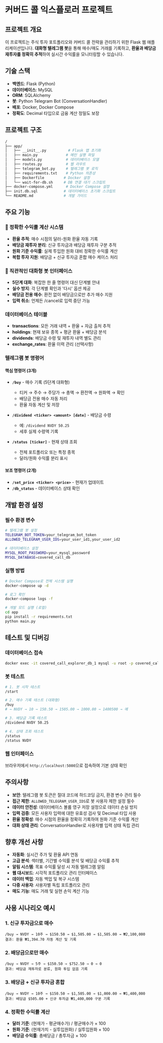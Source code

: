 # 커버드 콜 익스플로러 프로젝트

## 프로젝트 개요

이 프로젝트는 주식 투자 포트폴리오와 커버드 콜 전략을 관리하기 위한 Flask 웹 애플리케이션입니다. **대화형 텔레그램 봇**을 통해 매수/매도 거래를 기록하고, **환율과 배당금 재투자를 정확히 추적**하여 실시간 수익률을 모니터링할 수 있습니다.

## 기술 스택

- **백엔드**: Flask (Python)
- **데이터베이스**: MySQL
- **ORM**: SQLAlchemy
- **봇**: Python Telegram Bot (ConversationHandler)
- **배포**: Docker, Docker Compose
- **정확도**: Decimal 타입으로 금융 계산 정밀도 보장

## 프로젝트 구조

```bash
/
├── app/
│   ├── __init__.py          # Flask 앱 초기화
│   ├── main.py             # 메인 실행 파일
│   ├── models.py           # 데이터베이스 모델
│   ├── routes.py           # 웹 라우트
│   ├── telegram_bot.py     # 텔레그램 봇 로직
│   ├── requirements.txt    # Python 의존성
│   ├── Dockerfile         # Docker 설정
│   └── wait-for-db.sh     # DB 연결 대기 스크립트
├── docker-compose.yml      # Docker Compose 설정
├── init.db.sql            # 데이터베이스 초기화 스크립트
└── README.md              # 개발 가이드
```

## 주요 기능

### 🎯 정확한 수익률 계산 시스템

- **환율 추적**: 매수 시점의 달러-원화 환율 자동 기록
- **배당금 재투자 분리**: 신규 투자금과 배당금 재투자 구분 추적
- **원화 기준 수익률**: 실제 투입한 원화 대비 정확한 수익률 계산
- **복합 투자 지원**: 배당금 + 신규 투자금 혼합 매수 케이스 처리

### 💬 직관적인 대화형 봇 인터페이스

- **5단계 대화**: 복잡한 한 줄 명령어 대신 단계별 안내
- **실수 방지**: 각 단계별 확인과 '다시' 옵션 제공
- **배당금 전용 매수**: 환전 없이 배당금으로만 추가 매수 지원
- **입력 취소**: 언제든 /cancel로 입력 중단 가능

### 데이터베이스 테이블

- **transactions**: 모든 거래 내역 + 환율 + 자금 출처 추적
- **holdings**: 현재 보유 종목 + 평균 환율 + 배당금 분석
- **dividends**: 배당금 수령 및 재투자 내역 별도 관리
- **exchange_rates**: 환율 이력 관리 (선택사항)

### 텔레그램 봇 명령어

#### 핵심 명령어 (3개)
- **`/buy`** - 매수 기록 (5단계 대화형)
  - 티커 → 주수 → 주당가 → 총액 → 환전액 → 원화액 → 확인
  - 배당금 전용 매수 자동 처리
  - 환율 자동 계산 및 저장

- **`/dividend <ticker> <amount> [date]`** - 배당금 수령
  - 예: `/dividend NVDY 50.25`
  - 세후 실제 수령액 기록

- **`/status [ticker]`** - 현재 상태 조회
  - 전체 포트폴리오 또는 특정 종목
  - 달러/원화 수익률 분리 표시

#### 보조 명령어 (2개)
- **`/set_price <ticker> <price>`** - 현재가 업데이트
- **`/db_status`** - 데이터베이스 상태 확인

## 개발 환경 설정

### 필수 환경 변수

```bash
# 텔레그램 봇 설정
TELEGRAM_BOT_TOKEN=your_telegram_bot_token
ALLOWED_TELEGRAM_USER_IDS=your_user_id1,your_user_id2

# 데이터베이스 설정
MYSQL_ROOT_PASSWORD=your_mysql_password
MYSQL_DATABASE=covered_call_db
```

### 실행 방법

```bash
# Docker Compose로 전체 시스템 실행
docker-compose up -d

# 로그 확인
docker-compose logs -f

# 개발 모드 실행 (로컬)
cd app
pip install -r requirements.txt
python main.py
```

## 테스트 및 디버깅

### 데이터베이스 접속

```bash
docker exec -it covered_call_explorer_db_1 mysql -u root -p covered_call_db
```

### 봇 테스트

```bash
# 1. 봇 시작 테스트
/start

# 2. 매수 기록 테스트 (대화형)
/buy
# → NVDY → 10 → 150.50 → 1505.00 → 1000.00 → 1400500 → 예

# 3. 배당금 기록 테스트
/dividend NVDY 50.25

# 4. 상태 조회 테스트
/status
/status NVDY
```

### 웹 인터페이스

브라우저에서 `http://localhost:5000`으로 접속하여 기본 상태 확인

## 주의사항

- **보안**: 텔레그램 봇 토큰은 절대 코드에 하드코딩 금지, 환경 변수 관리 필수
- **접근 제한**: `ALLOWED_TELEGRAM_USER_IDS`로 봇 사용자 제한 설정 필수
- **데이터 안전성**: 데이터베이스 볼륨 영구 저장 설정으로 데이터 손실 방지
- **입력 검증**: 모든 사용자 입력에 대한 유효성 검사 및 Decimal 타입 사용
- **환율 정확성**: 매수 시점의 환율을 정확히 기록하여 원화 기준 수익률 계산
- **대화 상태 관리**: ConversationHandler로 사용자별 입력 상태 독립 관리

## 향후 개선 사항

- **자동화**: 실시간 주가 및 환율 API 연동
- **고급 분석**: 섹터별, 기간별 수익률 분석 및 배당금 수익률 추적
- **알림 시스템**: 목표 수익률 달성 시 자동 텔레그램 알림
- **웹 대시보드**: 시각적 포트폴리오 관리 인터페이스
- **데이터 백업**: 자동 백업 및 복구 시스템
- **다중 사용자**: 사용자별 독립 포트폴리오 관리
- **매도 기능**: 매도 거래 및 실현 손익 계산 기능

## 사용 시나리오 예시

### 1. 신규 투자금으로 매수
```
/buy → NVDY → 10주 → $150.50 → $1,505.00 → $1,505.00 → ₩2,100,000
결과: 환율 ₩1,394.70 자동 계산 및 기록
```

### 2. 배당금으로만 매수
```
/buy → NVDY → 5주 → $150.50 → $752.50 → 0 → 0
결과: 배당금 재투자로 분류, 원화 투입 없음 기록
```

### 3. 배당금 + 신규 투자금 혼합
```
/buy → NVDY → 10주 → $150.50 → $1,505.00 → $1,000.00 → ₩1,400,000
결과: 배당금 $505.00 + 신규 투자금 ₩1,400,000 구분 기록
```

### 4. 정확한 수익률 계산
- **달러 기준**: (현재가 - 평균매수가) / 평균매수가 × 100
- **원화 기준**: (현재가치 - 실투입원화) / 실투입원화 × 100
- **배당금 수익률**: 총배당금 / 총투자금 × 100
